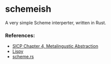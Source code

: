 # schemeish #

A very simple Scheme interperter, written in Rust.

### References: ###

* [SICP Chapter 4, Metalingustic Abstraction](https://web.mit.edu/6.001/6.037/sicp.pdf)
* [Lispy](http://norvig.com/lispy.html)
* [scheme.rs](https://github.com/isamert/scheme.rs)

